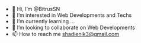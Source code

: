 - 👋 Hi, I’m @BitrusSN
- 👀 I’m interested in Web Developments and Techs
- 🌱 I’m currently learning ...
- 💞️ I’m looking to collaborate on Web Developments
- 📫 How to reach me shadienik3@gmail.com

<!---
NEEKsted/BitrusSN is a ✨ special ✨ repository because its `README.md` (this file) appears on your GitHub profile.
You can click the Preview link to take a look at your changes.
--->
